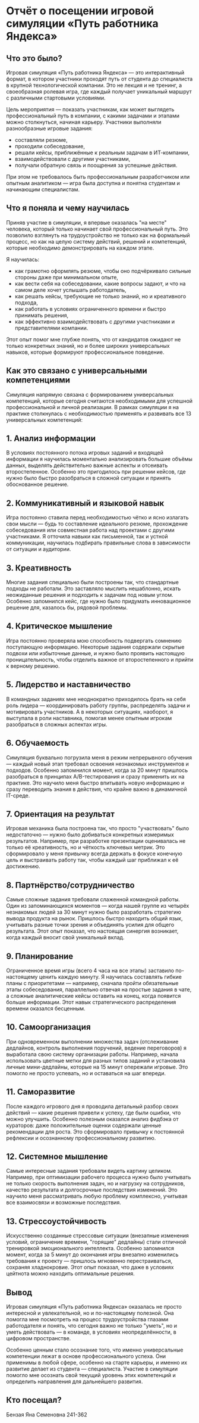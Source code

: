 # Отчёт о посещении игровой симуляции «Путь работника Яндекса»

## Что это было?
Игровая симуляция «Путь работника Яндекса» — это интерактивный формат, в котором участники проходят путь от студента до специалиста в крупной технологической компании. Это не лекция и не тренинг, а своеобразная ролевая игра, где каждый получает уникальный маршрут с различными стартовыми условиями.

Цель мероприятия — показать участникам, как может выглядеть профессиональный путь в компании, с какими задачами и этапами можно столкнуться, начиная карьеру. Участники выполняли разнообразные игровые задания:

- составляли резюме,
- проходили собеседование,
- решали кейсы, приближённые к реальным задачам в ИТ-компании,
- взаимодействовали с другими участниками,
- получали обратную связь и поощрения за успешные действия.

При этом не требовалось быть профессиональным разработчиком или опытным аналитиком — игра была доступна и понятна студентам и начинающим специалистам.

## Что я поняла и чему научилась
Приняв участие в симуляции, я впервые оказалась "на месте" человека, который только начинает свой профессиональный путь. Это позволило взглянуть на трудоустройство не только как на формальный процесс, но как на целую систему действий, решений и компетенций, которые необходимо демонстрировать на каждом этапе.

Я научилась:

- как грамотно оформлять резюме, чтобы оно подчёркивало сильные стороны даже при минимальном опыте,
- как вести себя на собеседовании, какие вопросы задают, и что на самом деле хочет услышать работодатель,
- как решать кейсы, требующие не только знаний, но и креативного подхода,
- как работать в условиях ограниченного времени и быстро принимать решения,
- как эффективно взаимодействовать с другими участниками и представителями компании.

Этот опыт помог мне глубже понять, что от кандидатов ожидают не только конкретных знаний, но и более широких универсальных навыков, которые формируют профессиональное поведение.

## Как это связано с универсальными компетенциями
Симуляция напрямую связана с формированием универсальных компетенций, которые сегодня считаются необходимыми для успешной профессиональной и личной реализации. В рамках симуляции я на практике столкнулась с необходимостью применять и развивать все 13 универсальных компетенций:

## 1. Анализ информации
В условиях постоянного потока игровых заданий и входящей информации я научилась моментально анализировать большие объёмы данных, выделять действительно важные аспекты и отсеивать второстепенное. Особенно это пригодилось при решении кейсов, где нужно было быстро разобраться в сложной ситуации и принять обоснованное решение.

## 2. Коммуникативный и языковой навык
Игра постоянно ставила перед необходимостью чётко и ясно излагать свои мысли — будь то составление идеального резюме, прохождение собеседования или совместная работа над проектами с другими участниками. Я отточила навыки как письменной, так и устной коммуникации, научилась подбирать правильные слова в зависимости от ситуации и аудитории.

## 3. Креативность
Многие задания специально были построены так, что стандартные подходы не работали. Это заставляло мыслить нешаблонно, искать неожиданные решения и подходить к задачам под новым углом. Особенно запомнился кейс, где нужно было придумать инновационное решение для, казалось бы, рядовой проблемы.

## 4. Критическое мышление
Игра постоянно проверяла мою способность подвергать сомнению поступающую информацию. Некоторые задания содержали скрытые подвохи или избыточные данные, и нужно было проявить настоящую проницательность, чтобы отделить важное от второстепенного и прийти к верному решению.

## 5. Лидерство и наставничество
В командных заданиях мне неоднократно приходилось брать на себя роль лидера — координировать работу группы, распределять задачи и мотивировать участников. А в некоторых ситуациях, наоборот, я выступала в роли наставника, помогая менее опытным игрокам разобраться в сложных аспектах игры.

## 6. Обучаемость
Симуляция буквально погрузила меня в режим непрерывного обучения — каждый новый этап требовал освоения незнакомых инструментов и подходов. Особенно запомнился момент, когда за 20 минут пришлось разобраться в принципах A/B-тестирования и сразу применить их на практике. Это научило меня быстро впитывать новую информацию и сразу переводить знания в действия, что крайне важно в динамичной IT-среде.

## 7. Ориентация на результат
Игровая механика была построена так, что просто "участвовать" было недостаточно — нужно было добиваться конкретных измеримых результатов. Например, при разработке презентации оценивалась не только её креативность, но и чёткость ключевых метрик. Это сформировало у меня привычку всегда держать в фокусе конечную цель и выстраивать работу так, чтобы каждый шаг приближал к её достижению.

## 8. Партнёрство/сотрудничество
Самые сложные задания требовали слаженной командной работы. Один из запоминающихся моментов — когда нашей группе из четырёх незнакомых людей за 30 минут нужно было разработать стратегию вывода продукта на рынок. Пришлось быстро находить общий язык, учитывать разные точки зрения и объединять усилия для общего результата. Этот опыт показал, что настоящая синергия возникает, когда каждый вносит свой уникальный вклад.

## 9. Планирование
Ограниченное время игры (всего 4 часа на все этапы) заставило по-настоящему ценить каждую минуту. Я научилась составлять гибкие планы с приоритетами — например, сначала пройти обязательные этапы собеседования, параллельно отвечая на простые задания в чате, а сложные аналитические кейсы оставить на конец, когда появится больше информации. Этот навык стратегического распределения времени оказался бесценным.

## 10. Самоорганизация
При одновременном выполнении множества задач (отслеживание дедлайнов, контроль выполнения поручений, ведение переговоров) я выработала свою систему организации работы. Например, начала использовать цветные метки для разных типов заданий и установила личные мини-дедлайны, которые на 15 минут опережали игровые. Это помогло не просто успевать, но и оставаться на шаг впереди.

## 11. Саморазвитие
После каждого игрового дня я проводила детальный разбор своих действий — какие решения привели к успеху, где были ошибки, что можно улучшить. Особенно полезным оказался анализ фидбэка от кураторов: даже положительные оценки содержали ценные рекомендации для роста. Это сформировало привычку к постоянной рефлексии и осознанному профессиональному развитию.

## 12. Системное мышление
Самые интересные задания требовали видеть картину целиком. Например, при оптимизации рабочего процесса нужно было учитывать не только скорость выполнения задач, но и нагрузку на сотрудников, качество результата и долгосрочные последствия изменений. Это научило меня рассматривать любую проблему комплексно, учитывая все взаимосвязи и возможные последствия.

## 13. Стрессоустойчивость
Искусственно созданные стрессовые ситуации (внезапные изменения условий, ограничение времени, "горящие" дедлайны) стали отличной тренировкой эмоционального интеллекта. Особенно запомнился момент, когда за 5 минут до окончания игры внезапно изменились требования к проекту — пришлось мгновенно перестраиваться, сохраняя хладнокровие. Этот опыт показал, что даже в условиях цейтнота можно находить оптимальные решения.

## Вывод
Игровая симуляция «Путь работника Яндекса» оказалась не просто интересной и увлекательной, но и по-настоящему полезной. Она помогла мне посмотреть на процесс трудоустройства глазами работодателя и понять, что сегодня важно не только "уметь", но и уметь действовать — в команде, в условиях неопределённости, в цифровом пространстве.

Особенно ценным стало осознание того, что именно универсальные компетенции лежат в основе профессионального успеха. Они применимы в любой сфере, особенно на старте карьеры, и именно их развитие делает из студента — специалиста. Участие в симуляции помогло мне осознать свой текущий уровень этих компетенций и определить направления для дальнейшего развития.

## Кто посещал?

Бензая Яна Семеновна 241-362